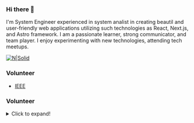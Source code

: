 ### Hi there 👋


I'm System Engineer  experienced in system analist in creating beautil and user-friendly web applications utilizing such technologies as React, Next.js, and Astro framework. I am a passionate learner, strong communicator, and team player. I enjoy experimenting with new technologies, attending tech meetups.

[![N|Solid](https://img.shields.io/badge/LinkedIn-0077B5?style=for-the-badge&logo=linkedin&logoColor=white)](https://www.linkedin.com/in/steve-gomez-dev/)
 

### Volunteer

- [IEEE](https://latinamerica.computer.org/communities/student-branch/)
  
### Volunteer

<details>
  <summary>Click to expand!</summary>
  
![Steve's wakatime stats](https://github-readme-stats.vercel.app/api/wakatime?username=badkitten-bug)](https://github.com/badkitten-bug/github-readme-stats)

  
<p align="center"> 
 <img src="https://komarev.com/ghpvc/?username=badkitten-bug" alt="Steve Gomez" height=400/> 
</p>

